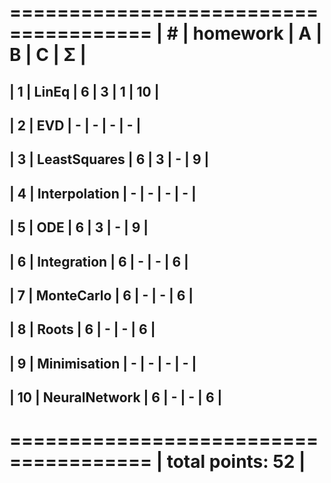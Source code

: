 ======================================
| #  | homework      | A | B | C | Σ   |
 ======================================
| 1  | LinEq         | 6 | 3 | 1 | 10  |
---------------------------------------
| 2  | EVD           | - | - | - |  -  |
---------------------------------------
| 3  | LeastSquares  | 6 | 3 | - |  9  |
---------------------------------------
| 4  | Interpolation | - | - | - |  -  |
---------------------------------------
| 5  | ODE           | 6 | 3 | - |  9  |
---------------------------------------
| 6  | Integration   | 6 | - | - |  6  |
---------------------------------------
| 7  | MonteCarlo    | 6 | - | - |  6  |
---------------------------------------
| 8  | Roots         | 6 | - | - |  6  |
---------------------------------------
| 9  | Minimisation  | - | - | - |  -  |
---------------------------------------
| 10 | NeuralNetwork | 6 | - | - |  6  |
---------------------------------------
 ======================================
|                    total points: 52  |
 ======================================
